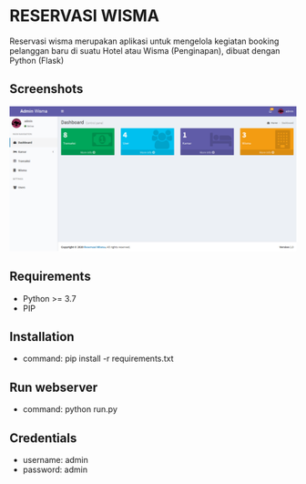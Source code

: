 # RESERVASI WISMA
Reservasi wisma merupakan aplikasi untuk mengelola kegiatan booking pelanggan baru di suatu Hotel atau Wisma (Penginapan), dibuat dengan Python (Flask)

## Screenshots
![Alt text](/screenshots/dashboard.png?raw=true "Dashboard")

## Requirements
- Python >= 3.7
- PIP

## Installation
- command: pip install -r requirements.txt

## Run webserver
- command: python run.py

## Credentials
- username: admin
- password: admin
